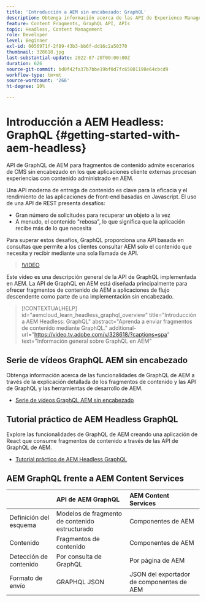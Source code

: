 ```yaml
---
title: 'Introducción a AEM sin encabezado: GraphQL'
description: Obtenga información acerca de las API de Experience Manager GraphQL y sus funcionalidades.
feature: Content Fragments, GraphQL API, APIs
topic: Headless, Content Management
role: Developer
level: Beginner
exl-id: 0056971f-2f89-43b3-bb6f-dd16c2a50370
thumbnail: 328618.jpg
last-substantial-update: 2022-07-20T00:00:00Z
duration: 626
source-git-commit: bd0f42fa37b7bbe19bf0d7fc65801198e64cbcd9
workflow-type: tm+mt
source-wordcount: '266'
ht-degree: 10%

---
```


# Introducción a AEM Headless: GraphQL {#getting-started-with-aem-headless}

API de GraphQL de AEM para fragmentos de contenido
admite escenarios de CMS sin encabezado en los que aplicaciones cliente externas procesan experiencias con contenido administrado en AEM.

Una API moderna de entrega de contenido es clave para la eficacia y el rendimiento de las aplicaciones de front-end basadas en Javascript. El uso de una API de REST presenta desafíos:

* Gran número de solicitudes para recuperar un objeto a la vez
* A menudo, el contenido &quot;rebosa&quot;, lo que significa que la aplicación recibe más de lo que necesita

Para superar estos desafíos, GraphQL proporciona una API basada en consultas que permite a los clientes consultar AEM solo el contenido que necesita y recibir mediante una sola llamada de API.

>[!VIDEO](https://video.tv.adobe.com/v/328618?quality=12&learn=on)

Este vídeo es una descripción general de la API de GraphQL implementada en AEM. La API de GraphQL en AEM está diseñada principalmente para ofrecer fragmentos de contenido de AEM a aplicaciones de flujo descendente como parte de una implementación sin encabezado.

>[!CONTEXTUALHELP]
>id="aemcloud_learn_headless_graphql_overview"
>title="Introducción a AEM Headless: GraphQL"
>abstract="Aprenda a enviar fragmentos de contenido mediante GraphQL."
>additional-url="https://video.tv.adobe.com/v/328618/?captions=spa" text="Información general sobre GraphQL en AEM"

## Serie de vídeos GraphQL AEM sin encabezado

Obtenga información acerca de las funcionalidades de GraphQL de AEM a través de la explicación detallada de los fragmentos de contenido y las API de GraphQL y las herramientas de desarrollo de AEM.

* [Serie de vídeos GraphQL AEM sin encabezado](./video-series/modeling-basics.md)

## Tutorial práctico de AEM Headless GraphQL

Explore las funcionalidades de GraphQL de AEM creando una aplicación de React que consume fragmentos de contenido a través de las API de GraphQL de AEM.

* [Tutorial práctico de AEM Headless GraphQL](./multi-step/overview.md)

## AEM GraphQL frente a AEM Content Services

|                                | API de AEM GraphQL | AEM Content Services |
|--------------------------------|:-----------------|:---------------------|
| Definición del esquema | Modelos de fragmento de contenido estructurado | Componentes de AEM |
| Contenido | Fragmentos de contenido | Componentes de AEM |
| Detección de contenido | Por consulta de GraphQL | Por página de AEM |
| Formato de envío | GRAPHQL JSON | JSON del exportador de componentes de AEM |
